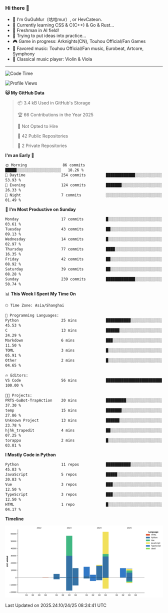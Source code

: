 ### Hi there 👋

- 🧐 I'm GuGuMur（咕咕mur）, or HevCateon.
- 🌱 Currently learning CSS & C(C++) & Go & Rust...
- 🤖 Freshman in AI field!
- 🤔 Trying to put ideas into practice...
- 🎮 Game in progress: Arknights(CN), Touhou Official/Fan Games
- 🎵 Favored music: Touhou Official/Fan music, Eurobeat, Artcore, Symphony
- 🎻 Classical music player: Violin & Viola

----
<!--START_SECTION:waka-->
![Code Time](http://img.shields.io/badge/Code%20Time-99%20hrs%2025%20mins-blue)

![Profile Views](http://img.shields.io/badge/Profile%20Views-11-blue)

**🐱 My GitHub Data** 

> 📦 3.4 kB Used in GitHub's Storage 
 > 
> 🏆 66 Contributions in the Year 2025
 > 
> 🚫 Not Opted to Hire
 > 
> 📜 42 Public Repositories 
 > 
> 🔑 2 Private Repositories 
 > 
**I'm an Early 🐤** 

```text
🌞 Morning                86 commits          █████░░░░░░░░░░░░░░░░░░░░   18.26 % 
🌆 Daytime                254 commits         █████████████░░░░░░░░░░░░   53.93 % 
🌃 Evening                124 commits         ███████░░░░░░░░░░░░░░░░░░   26.33 % 
🌙 Night                  7 commits           ░░░░░░░░░░░░░░░░░░░░░░░░░   01.49 % 
```
📅 **I'm Most Productive on Sunday** 

```text
Monday                   17 commits          █░░░░░░░░░░░░░░░░░░░░░░░░   03.61 % 
Tuesday                  43 commits          ██░░░░░░░░░░░░░░░░░░░░░░░   09.13 % 
Wednesday                14 commits          █░░░░░░░░░░░░░░░░░░░░░░░░   02.97 % 
Thursday                 77 commits          ████░░░░░░░░░░░░░░░░░░░░░   16.35 % 
Friday                   42 commits          ██░░░░░░░░░░░░░░░░░░░░░░░   08.92 % 
Saturday                 39 commits          ██░░░░░░░░░░░░░░░░░░░░░░░   08.28 % 
Sunday                   239 commits         █████████████░░░░░░░░░░░░   50.74 % 
```


📊 **This Week I Spent My Time On** 

```text
🕑︎ Time Zone: Asia/Shanghai

💬 Programming Languages: 
Python                   25 mins             ███████████░░░░░░░░░░░░░░   45.53 % 
C                        13 mins             ██████░░░░░░░░░░░░░░░░░░░   24.29 % 
Markdown                 6 mins              ███░░░░░░░░░░░░░░░░░░░░░░   11.50 % 
TOML                     3 mins              █░░░░░░░░░░░░░░░░░░░░░░░░   05.91 % 
Other                    2 mins              █░░░░░░░░░░░░░░░░░░░░░░░░   04.65 % 

🔥 Editors: 
VS Code                  56 mins             █████████████████████████   100.00 % 

🐱‍💻 Projects: 
PRTS-GuBot-TrapAction    20 mins             █████████░░░░░░░░░░░░░░░░   37.30 % 
temp                     15 mins             ███████░░░░░░░░░░░░░░░░░░   27.86 % 
Unknown Project          13 mins             ██████░░░░░░░░░░░░░░░░░░░   23.78 % 
hjhk_trapedit            4 mins              ██░░░░░░░░░░░░░░░░░░░░░░░   07.25 % 
torappu                  2 mins              █░░░░░░░░░░░░░░░░░░░░░░░░   03.81 % 
```

**I Mostly Code in Python** 

```text
Python                   11 repos            ███████████░░░░░░░░░░░░░░   45.83 % 
JavaScript               5 repos             █████░░░░░░░░░░░░░░░░░░░░   20.83 % 
Vue                      3 repos             ███░░░░░░░░░░░░░░░░░░░░░░   12.50 % 
TypeScript               3 repos             ███░░░░░░░░░░░░░░░░░░░░░░   12.50 % 
HTML                     1 repo              █░░░░░░░░░░░░░░░░░░░░░░░░   04.17 % 
```



**Timeline**

![Lines of Code chart](https://raw.githubusercontent.com/GuGuMur/GuGuMur/main/assets/bar_graph.png)


 Last Updated on 2025.24.10/24/25 08:24:41 UTC
<!--END_SECTION:waka-->

<!-- ![Metrics](https://metrics.lecoq.io/GuGuMur?template=classic&config.timezone=Asia%2FShanghai) -->
